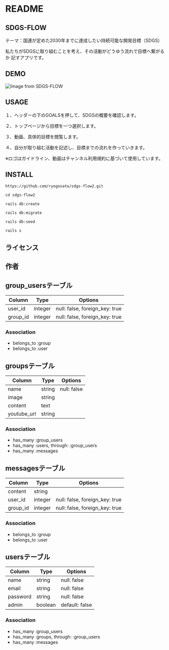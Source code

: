 # README

## SDGS-FLOW
テーマ：国連が定めた2030年までに達成したい持続可能な開発目標（SDGS）  
  
私たちがSDGSに取り組むことを考え、その活動がどうゆう流れで目標へ繋がるか
記すアプリです。
  
## DEMO
![Image from SDGS-FLOW](https://i.gyazo.com/6329a5c25e1ec21d65b196fe355636b2.jpg)

## USAGE
１、ヘッダーの下のGOALSを押して、SDGSの概要を確認します。  

２、トップページから目標を一つ選択します。  

３、動画、具体的目標を閲覧します。  

４、自分が取り組む活動を記述し、目標までの流れを作っていきます。  


※ロゴはガイドライン、動画はチャンネル利用規約に基づいて使用しています。


## INSTALL
```
https://github.com/ryogosato/sdgs-flow2.git

cd sdgs-flow2

rails db:create

rails db:migrate

rails db:seed

rails s
```



## ライセンス

## 作者

## group_usersテーブル
|Column|Type|Options|
|------|----|-------|
|user_id|integer|null: false, foreign_key: true|
|group_id|integer|null: false, foreign_key: true|
### Association
- belongs_to :group
- belongs_to :user

## groupsテーブル
|Column|Type|Options|
|------|----|-------|
|name|string|null: false|
|image|string||
|content|text||
|youtube_url|string||
### Association
- has_many :group_users
- has_many :users, through: :group_users
- has_many :messages

## messagesテーブル
|Column|Type|Options|
|------|----|-------|
|content|string||
|user_id|integer|null: false, foreign_key: true|
|group_id|integer|null: false, foreign_key: true|
### Association
- belongs_to :group
- belongs_to :user

## usersテーブル
|Column|Type|Options|
|------|----|-------|
|name|string|null: false|
|email|string|null: false|
|password|string|null: false|
|admin|boolean|default: false|
### Association
- has_many :group_users
- has_many :groups, through: :group_users
- has_many :messages